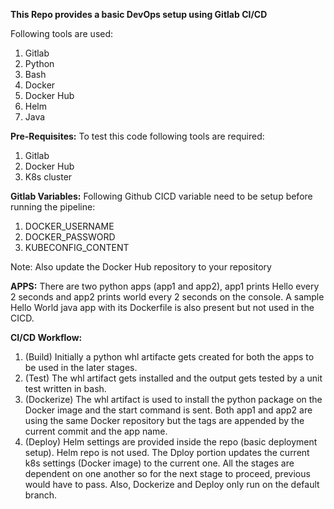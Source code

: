 **This Repo provides a basic DevOps setup using Gitlab CI/CD**

Following tools are used:
1. Gitlab
2. Python
3. Bash
4. Docker
5. Docker Hub
6. Helm
7. Java

**Pre-Requisites:**
To test this code following tools are required:
1. Gitlab
2. Docker Hub
3. K8s cluster

**Gitlab Variables:**
Following Github CICD variable need to be setup before running the pipeline:
1. DOCKER_USERNAME
2. DOCKER_PASSWORD
3. KUBECONFIG_CONTENT

Note: Also update the Docker Hub repository to your repository

**APPS:**
There are two python apps (app1 and app2), app1 prints Hello every 2 seconds and app2 prints world every 2 seconds on the console.
A sample Hello World java app with its Dockerfile is also present but not used in the CICD.

**CI/CD Workflow:**
1. (Build) Initially a python whl artifacte gets created for both the apps to be used in the later stages.
2. (Test) The whl artifact gets installed and the output gets tested by a unit test written in bash.
3. (Dockerize) The whl artifact is used to install the python package on the Docker image and the start command is sent.
    Both app1 and app2 are using the same Docker repository but the tags are appended by the current commit and the app name.
4. (Deploy) Helm settings are provided inside the repo (basic deployment setup). Helm repo is not used. 
    The Dploy portion updates the current k8s settings (Docker image) to the current one. 
All the stages are dependent on one another so for the next stage to proceed, previous would have to pass. Also, Dockerize and Deploy only run on the default branch.
